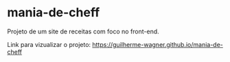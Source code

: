# mania-de-cheff
Projeto de um site de receitas com foco no front-end.

Link para vizualizar o projeto: <a target="_blank">https://guilherme-wagner.github.io/mania-de-cheff</a>
